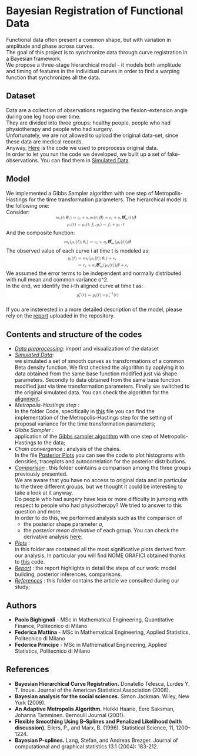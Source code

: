 # Bayesian Registration of Functional Data

Functional data often present a common shape, but with variation in amplitude and phase across curves. <br/>
The goal of this project is to synchronize data through curve registration in a Bayesian framework. <br/>
We propose a three-stage hierarchical model - it models both amplitude and timing of features in the individual curves in order to find a warping function that synchronizes all the data.

## Dataset 

Data are a collection of observations regarding the flexion-extension angle during one leg hoop over time. <br/>
They are divided into three groups: healthy people, people who had physiotherapy and people who had surgery. <br/>
Unfortunately, we are not allowed to upload the original data-set, since these data are medical records.  <br/> Anyway, [Here](https://github.com/PrincipeFederica/Bayesian-Principe-Mattina-Bighignoli/blob/main/Code/Import%20data.R) is the code we used to preprocess original data.  <br/>
In order to let you run the code we developed, we built up a set of fake-observations. You can find them in [Simulated Data](https://github.com/PrincipeFederica/Bayesian-Principe-Mattina-Bighignoli/blob/main/Code/simulated_functions.R).


## Model 

We implemented a Gibbs Sampler algorithm with one step of Metropolis-Hastings for the time transformation parameters.
The hierarchical model is the following one: <br/>
Consider: <br/>
![alt text](https://github.com/PrincipeFederica/hello-world/blob/main/Schermata%202021-02-11%20alle%2021.49.54.png)  <br/>
And the composite function: <br/>
![alt text](https://github.com/PrincipeFederica/hello-world/blob/main/model2.png) <br/>
The observed value of each curve i at time t is modeled as: <br/>
![alt text](https://github.com/PrincipeFederica/hello-world/blob/main/model3.png) <br/>
We assumed the error terms to be independent and normally distributed with null mean and common variance &sigma;^2.  <br/>
In the end, we identify the i-th aligned curve at time t as: <br/>
![alt text](https://github.com/PrincipeFederica/hello-world/blob/main/Schermata%202021-02-11%20alle%2021.59.10.png) <br/>


If you are insterested in a more detailed description of the model, please rely on the [report](link) uploaded in the repository.


## Contents and structure of the codes

- *[Data preprocessing](https://github.com/PrincipeFederica/Bayesian-Principe-Mattina-Bighignoli/blob/main/Code/Import%20data.R)*: import and visualization of the dataset
- *[Simulated Data](https://github.com/PrincipeFederica/Bayesian-Principe-Mattina-Bighignoli/blob/main/Code/simulated_functions.R)*: <br/>
we simulated a set of smooth curves as transformations of a common Beta density function. We first checked the algorithm by applying it to data obtained from the same base function modified just via shape parameters. Secondly to data obtained from the same base function modified just via time transformation parameters. Finally we switched to the original simulated data. You can check the algorithm for the [alignment](https://github.com/PrincipeFederica/Bayesian-Principe-Mattina-Bighignoli/blob/main/Code/aligned_curves.R).
- *Metropolis-Hastings step* : <br/>
In the folder Code, specifically in [this](https://github.com/PrincipeFederica/Bayesian-Principe-Mattina-Bighignoli/blob/main/Code/Gibbs%20sampler_one%20step%20Metropolis.R) file you can find the implementation of the Metropolis-Hastings step for the setting of proposal variance for the time transformation parameters;
- *Gibbs Sampler* : <br/>
application of the [Gibbs sampler algorithm](https://github.com/PrincipeFederica/Bayesian-Principe-Mattina-Bighignoli/blob/main/Code/Gibbs%20sampler_one%20step%20Metropolis.R) with one step of Metropolis-Hastings to the data;
- *Chain convergence* : analysis of the chains. <br/>
In the file [Posterior Plots](https://github.com/PrincipeFederica/Bayesian-Principe-Mattina-Bighignoli/blob/main/Code/Posterior%20Plots.R) you can see the code to plot histograms with densities, traceplots and autocorrelation for the posterior distributions.
- *[Comparison](link)* : this folder cointains a comparison among the three groups previously presented. <br/>
We are aware that you have no access to original data and in particular to the three different groups, but we thought it could be interesting to take a look at it anyway. <br/>
Do people who had surgery have less or more difficulty in jumping with respect to people who had physiotherapy? We tried to answer to this question and more.<br/>
In order to do this, we performed analysis such as the comparison of
   - the posterior shape parameter *a*, 
   - the *posterior mean derivative* of each group. You can check the derivative analysis [here](https://github.com/PrincipeFederica/Bayesian-Principe-Mattina-Bighignoli/blob/main/Code/derivatives.R).
- *[Plots](link)* : <br/> in this folder are contained all the most significative plots derived from our analysis. In particular you will find NOME GRAFICI obtained thanks to [this](https://github.com/PrincipeFederica/Bayesian-Principe-Mattina-Bighignoli/blob/main/Code/cross_sectional_and_posterior_mean_trajectory.R) code.
- *[Report](link)* : the report highlights in detail the steps of our work: model building, posterior inferences, comparisons.
- *[References](https://github.com/PrincipeFederica/Bayesian-Principe-Mattina-Bighignoli/tree/main/References)* : this folder contains the article we consulted during our study;



## Authors
* **Paolo Bighignoli** - MSc in Mathematical Engineering, Quantitative Finance, Politecnico di Milano
* **Federica Mattina** - MSc in Mathematical Engineering, Applied Statistics, Politecnico di Milano
* **Federica Principe** - MSc in Mathematical Engineering, Applied Statistics, Politecnico di Milano


## References
* **Bayesian Hierarchical Curve Registration.** Donatello Telesca, Lurdes Y. T. Inoue. 
Journal of the American Statistical Association (2008).
* **Bayesian analysis for the social sciences.** Simon Jackman. Wiley, New York (2009).
* **An Adaptive Metropolis Algorithm.** Heikki Haario, Eero Saksman, Johanna Tamminen. Bernoulli Journal (2001).
* **Flexible Smoothing Using B–Splines and Penalized Likelihood (with discussion).** Eilers, P., and Marx, B. (1996). Statistical Science, 11, 1200–1224.
* **Bayesian P-splines.** Lang, Stefan, and Andreas Brezger. Journal of computational and graphical statistics 13.1 (2004): 183-212.
